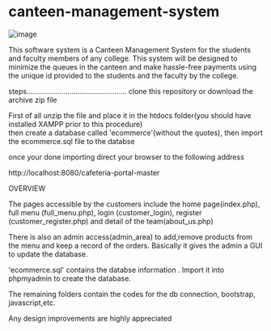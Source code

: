 # canteen-management-system


![image](https://user-images.githubusercontent.com/57531506/214568320-ca283547-e5be-4090-ae51-688a5b4b7270.png)




This software system is a Canteen Management System for the students and faculty members of any college. This system will be designed to minimize the queues in the canteen and make hassle-free payments using the unique id provided to the students and the faculty by the college.

steps.................................................
clone this repository or download the archive zip file

First of all unzip the file and place it in the htdocs folder(you should have installed XAMPP prior to this procedure)  
then create a database called 'ecommerce'(without the quotes), then import the ecommerce.sql file to the databse 

once your done importing direct your browser to the following address

http://localhost:8080/cafeteria-portal-master

OVERVIEW


The pages accessible by the customers include the home page(index.php), full menu (full_menu.php), login (customer_login), register (customer_register.php) and detail of the team(about_us.php)

There is also an admin access(admin_area) to add,remove products from the menu and keep a record of the orders. Basically it gives the admin a GUI to update the database.

'ecommerce.sql' contains the databse information . Import it into phpmyadmin to create the database.

The remaining folders contain the codes for the db connection, bootstrap, javascript,etc.

Any design improvements are highly appreciated


